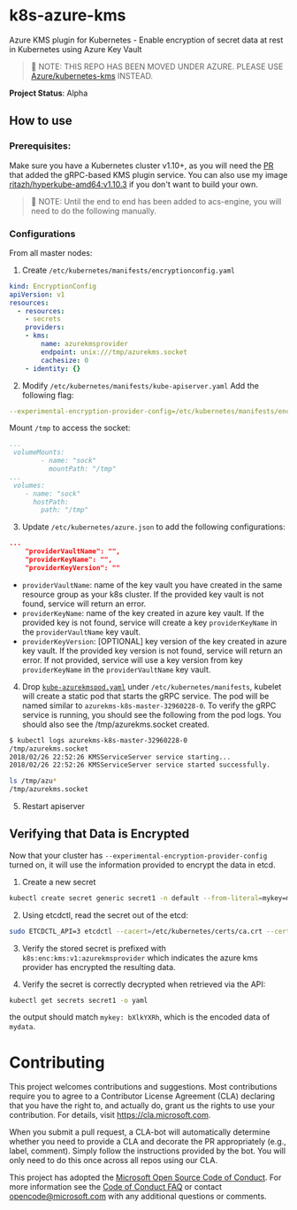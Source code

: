 # k8s-azure-kms #

Azure KMS plugin for Kubernetes - Enable encryption of secret data at rest in Kubernetes using Azure Key Vault

> :triangular_flag_on_post: NOTE: THIS REPO HAS BEEN MOVED UNDER AZURE. PLEASE USE [Azure/kubernetes-kms](https://github.com/Azure/kubernetes-kms) INSTEAD.

**Project Status**: Alpha

## How to use ##

### Prerequisites: ### 

Make sure you have a Kubernetes cluster v1.10+, as you will need the [PR](https://github.com/kubernetes/kubernetes/pull/55684) that added the gRPC-based KMS plugin service. You can also use my image [ritazh/hyperkube-amd64:v1.10.3](https://hub.docker.com/r/ritazh/hyperkube-amd64) if you don't want to build your own.

> :triangular_flag_on_post: NOTE: Until the end to end has been added to acs-engine, you will need to do the following manually.

### Configurations ###

From all master nodes:

1. Create `/etc/kubernetes/manifests/encryptionconfig.yaml`

```yaml
kind: EncryptionConfig
apiVersion: v1
resources:
  - resources:
    - secrets
    providers:
    - kms:
        name: azurekmsprovider
        endpoint: unix:///tmp/azurekms.socket
        cachesize: 0
    - identity: {}
```

2. Modify `/etc/kubernetes/manifests/kube-apiserver.yaml` 
Add the following flag:

```yaml
--experimental-encryption-provider-config=/etc/kubernetes/manifests/encryptionconfig.yaml
```  
Mount `/tmp` to access the socket:

```yaml
...
 volumeMounts:
        - name: "sock"
          mountPath: "/tmp"
...
 volumes:
    - name: "sock"
      hostPath:
        path: "/tmp"

```

3. Update `/etc/kubernetes/azure.json` to add the following configurations:

```json
...
    "providerVaultName": "",
    "providerKeyName": "",
    "providerKeyVersion": ""

```
* `providerVaultName`: name of the key vault you have created in the same resource group as your k8s cluster. If the provided key vault is not found, service will return an error.
* `providerKeyName`: name of the key created in azure key vault. If the provided key is not found, service will create a key `providerKeyName` in the `providerVaultName` key vault.
* `providerKeyVersion`: [OPTIONAL] key version of the key created in azure key vault. If the provided key version is not found, service will return an error. If not provided, service will use a key version from key `providerKeyName` in the `providerVaultName` key vault.

4. Drop [`kube-azurekmspod.yaml`](kubernetes/kube-azurekmspod.yaml) under `/etc/kubernetes/manifests`, kubelet will create a static pod that starts the gRPC service. The pod will be named similar to `azurekms-k8s-master-32960228-0`. To verify the gRPC service is running,  you should see the following from the pod logs. You should also see the /tmp/azurekms.socket created.

```bash
$ kubectl logs azurekms-k8s-master-32960228-0 
/tmp/azurekms.socket
2018/02/26 22:52:26 KMSServiceServer service starting...
2018/02/26 22:52:26 KMSServiceServer service started successfully.

ls /tmp/azu*
/tmp/azurekms.socket
```

5. Restart apiserver

## Verifying that Data is Encrypted ##

Now that your cluster has `--experimental-encryption-provider-config` turned on, it will use the information provided to encrypt the data in etcd. 

1. Create a new secret

```bash
kubectl create secret generic secret1 -n default --from-literal=mykey=mydata
```

2. Using etcdctl, read the secret out of the etcd:

```bash
sudo ETCDCTL_API=3 etcdctl --cacert=/etc/kubernetes/certs/ca.crt --cert=/etc/kubernetes/certs/etcdclient.crt --key=/etc/kubernetes/certs/etcdclient.key get /registry/secrets/default/secret1
```

3. Verify the stored secret is prefixed with `k8s:enc:kms:v1:azurekmsprovider` which indicates the azure kms provider has encrypted the resulting data.

4. Verify the secret is correctly decrypted when retrieved via the API:

```bash
kubectl get secrets secret1 -o yaml
```
the output should match `mykey: bXlkYXRh`, which is the encoded data of `mydata`. 


# Contributing

This project welcomes contributions and suggestions.  Most contributions require you to agree to a
Contributor License Agreement (CLA) declaring that you have the right to, and actually do, grant us
the rights to use your contribution. For details, visit https://cla.microsoft.com.

When you submit a pull request, a CLA-bot will automatically determine whether you need to provide
a CLA and decorate the PR appropriately (e.g., label, comment). Simply follow the instructions
provided by the bot. You will only need to do this once across all repos using our CLA.

This project has adopted the [Microsoft Open Source Code of Conduct](https://opensource.microsoft.com/codeofconduct/).
For more information see the [Code of Conduct FAQ](https://opensource.microsoft.com/codeofconduct/faq/) or
contact [opencode@microsoft.com](mailto:opencode@microsoft.com) with any additional questions or comments.



